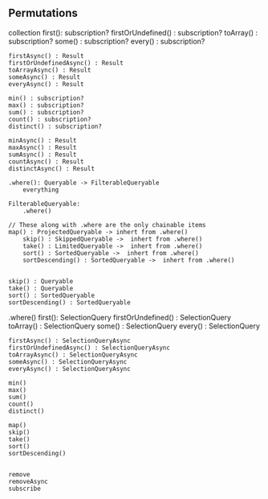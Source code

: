 ## Permutations

collection
    first(): subscription?
    firstOrUndefined() : subscription?
    toArray() : subscription?
    some() : subscription?
    every() : subscription?

    firstAsync() : Result
    firstOrUndefinedAsync() : Result
    toArrayAsync() : Result
    someAsync() : Result
    everyAsync() : Result

    min() : subscription?
    max() : subscription?
    sum() : subscription?
    count() : subscription?
    distinct() : subscription?

    minAsync() : Result
    maxAsync() : Result
    sumAsync() : Result
    countAsync() : Result
    distinctAsync() : Result

    .where(): Queryable -> FilterableQueryable
        everything

    FilterableQueryable:
        .where()

    // These along with .where are the only chainable items
    map() : ProjectedQueryable -> inhert from .where()
        skip() : SkippedQueryable ->  inhert from .where()
        take() : LimitedQueryable ->  inhert from .where()
        sort() : SortedQueryable ->  inhert from .where()
        sortDescending() : SortedQueryable ->  inhert from .where()


    skip() : Queryable
    take() : Queryable
    sort() : SortedQueryable
    sortDescending() : SortedQueryable


.where()
    first(): SelectionQuery
    firstOrUndefined() : SelectionQuery
    toArray() : SelectionQuery
    some() : SelectionQuery
    every() : SelectionQuery

    firstAsync() : SelectionQueryAsync
    firstOrUndefinedAsync() : SelectionQueryAsync
    toArrayAsync() : SelectionQueryAsync
    someAsync() : SelectionQueryAsync
    everyAsync() : SelectionQueryAsync

    min()
    max()
    sum()
    count()
    distinct()

    map()
    skip()
    take()
    sort()
    sortDescending()


    remove
    removeAsync
    subscribe

